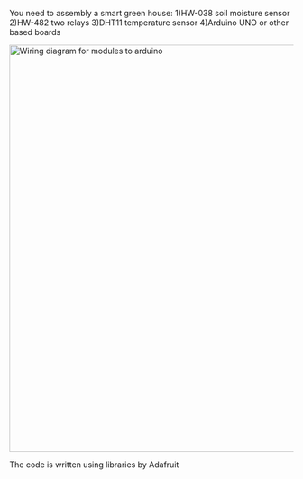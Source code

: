 You need to assembly a smart green house:
1)HW-038 soil moisture sensor
2)HW-482 two relays
3)DHT11 temperature sensor
4)Arduino UNO or other based boards

<img width="1063" height="722" alt="Wiring diagram for modules to arduino" src="https://github.com/user-attachments/assets/7c0caf46-7210-41be-9818-fc722f53089f" />

The code is written using libraries by Adafruit
